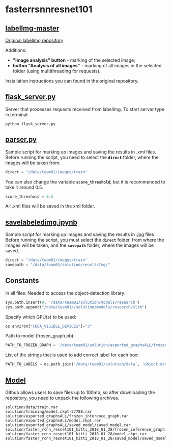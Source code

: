 # fasterrsnnresnet101

## [labelImg-master](../../tree/master/labelImg-master)

[Original labelImg repository](https://github.com/tzutalin/labelImg)

Additions:
+ **"Image analysis" button** - marking of the selected image;
+ **button "Analysis of all images"** - marking of all images in the selected folder (using multithreading for requests).

Installation instructions you can found in the original repository.


## [flask_server.py](../../tree/master/solution/flask_server.py)
Server that processes requests received from labelImg.
To start server type in terminal:
```
python flask_server.py
```

## [parser.py](../../tree/master/solution/parser.py)
Sample script for marking up images and saving the results in .xml files.
Before running the script, you need to select the **`direct`** folder, where the images will be taken from.
```python
direct = "/data/team01/images/train"
```
You can also change the variable **`score_threshold`**, but it is recommended to take it around 0.5.
```python
score_threshold = 0.5
```
All .xml files will be saved in the xml folder.

## [savelabeledimg.ipynb](../../tree/master/solution/savelabeledimg.ipynb)
Sample script for marking up images and saving the results in .jpg files
Before running the script, you must select the **`direct`** folder, from where the images will be taken, and the **`savepath`** folder, where the images will be saved.
```python
direct = "/data/team01/images/train"
savepath = "/data/team01/solution/reusltsImg/"
```


## Constants
In all files:
Needed to access the object-detection library:
```python
sys.path.insert(0, '/data/team01/solution/models/research')
sys.path.append("/data/team01//solution/models/research/slim")
```
Specify which GPU(s) to be used:
```python
os.environ["CUDA_VISIBLE_DEVICES"]="3"
```
Path to model (frosen_graph.pb):
```python
PATH_TO_FROZEN_GRAPH = '/data/team01/solution/exported_graphsALL/frozen_inference_graph.pb'
```
List of the strings that is used to add correct label for each box:
```python
PATH_TO_LABELS = os.path.join('/data/team01/solution/data', 'object-detection.pbtxt')
```

## [Model](../..//tree/master/solution)
Github allows users to save files up to 100mb, so after downloading the repository, you need to unpack the following archives.
```
solution/data/train.rar
solution/training/model.ckpt-27788.rar
solution/exported_graphsALL/frozen_inference_graph.rar
solution/exported_graphsALL/model.ckpt.rar
solution/exported_graphsALL/saved_model/saved_model.rar
solution/faster_rcnn_resnet101_kitti_2018_01_28/frozen_inference_graph.rar
solution/faster_rcnn_resnet101_kitti_2018_01_28/model.ckpt.rar
solution/faster_rcnn_resnet101_kitti_2018_01_28/saved_model/saved_model.rar
```
